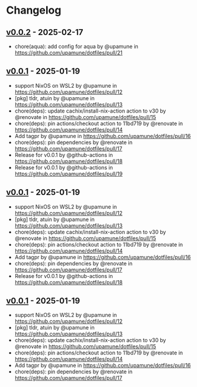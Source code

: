 # Changelog

## [v0.0.2](https://github.com/upamune/dotfiles/compare/v0.0.1...v0.0.2) - 2025-02-17
- chore(aqua): add config for aqua by @upamune in https://github.com/upamune/dotfiles/pull/21

## [v0.0.1](https://github.com/upamune/dotfiles/commits/v0.0.1) - 2025-01-19
- support NixOS on WSL2 by @upamune in https://github.com/upamune/dotfiles/pull/12
- [pkg] tldr, atuin by @upamune in https://github.com/upamune/dotfiles/pull/13
- chore(deps): update cachix/install-nix-action action to v30 by @renovate in https://github.com/upamune/dotfiles/pull/15
- chore(deps): pin actions/checkout action to 11bd719 by @renovate in https://github.com/upamune/dotfiles/pull/14
- Add tagpr by @upamune in https://github.com/upamune/dotfiles/pull/16
- chore(deps): pin dependencies by @renovate in https://github.com/upamune/dotfiles/pull/17
- Release for v0.0.1 by @github-actions in https://github.com/upamune/dotfiles/pull/18
- Release for v0.0.1 by @github-actions in https://github.com/upamune/dotfiles/pull/19

## [v0.0.1](https://github.com/upamune/dotfiles/commits/v0.0.1) - 2025-01-19
- support NixOS on WSL2 by @upamune in https://github.com/upamune/dotfiles/pull/12
- [pkg] tldr, atuin by @upamune in https://github.com/upamune/dotfiles/pull/13
- chore(deps): update cachix/install-nix-action action to v30 by @renovate in https://github.com/upamune/dotfiles/pull/15
- chore(deps): pin actions/checkout action to 11bd719 by @renovate in https://github.com/upamune/dotfiles/pull/14
- Add tagpr by @upamune in https://github.com/upamune/dotfiles/pull/16
- chore(deps): pin dependencies by @renovate in https://github.com/upamune/dotfiles/pull/17
- Release for v0.0.1 by @github-actions in https://github.com/upamune/dotfiles/pull/18

## [v0.0.1](https://github.com/upamune/dotfiles/commits/v0.0.1) - 2025-01-19
- support NixOS on WSL2 by @upamune in https://github.com/upamune/dotfiles/pull/12
- [pkg] tldr, atuin by @upamune in https://github.com/upamune/dotfiles/pull/13
- chore(deps): update cachix/install-nix-action action to v30 by @renovate in https://github.com/upamune/dotfiles/pull/15
- chore(deps): pin actions/checkout action to 11bd719 by @renovate in https://github.com/upamune/dotfiles/pull/14
- Add tagpr by @upamune in https://github.com/upamune/dotfiles/pull/16
- chore(deps): pin dependencies by @renovate in https://github.com/upamune/dotfiles/pull/17
